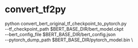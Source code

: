 # convert_tf2py

python convert_bert_original_tf_checkpoint_to_pytorch.py \
  --tf_checkpoint_path  $BERT_BASE_DIR/bert_model.ckpt   \
  --bert_config_file  $BERT_BASE_DIR/bert_config.json  \
  --pytorch_dump_path  $BERT_BASE_DIR/pytorch_model.bin \